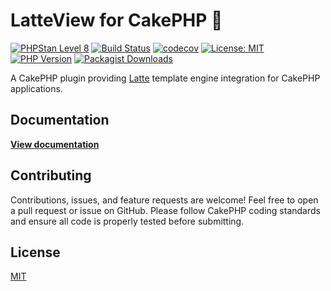 # LatteView for CakePHP 🍰

[![PHPStan Level 8](https://img.shields.io/badge/PHPStan-level%208-brightgreen)](https://github.com/josbeir/cakephp-latte-view)
[![Build Status](https://github.com/josbeir/cakephp-latte-view/actions/workflows/ci.yml/badge.svg)](https://github.com/josbeir/cakephp-latte-view/actions)
[![codecov](https://codecov.io/github/josbeir/cakephp-latte-view/graph/badge.svg?token=4VGWJQTWH5)](https://codecov.io/github/josbeir/cakephp-latte-view)
[![License: MIT](https://img.shields.io/badge/License-MIT-yellow.svg)](https://opensource.org/licenses/MIT)
[![PHP Version](https://img.shields.io/badge/php-8.2%2B-blue.svg)](https://www.php.net/releases/8.2/en.php)
[![Packagist Downloads](https://img.shields.io/packagist/dt/josbeir/cakephp-latte-view.svg)](https://packagist.org/packages/josbeir/cakephp-latte-view)

A CakePHP plugin providing [Latte](https://latte.nette.org/) template engine integration for CakePHP applications.

## Documentation

[**View documentation**](https://jaspersmet.be/cakephp-latte-view/)

## Contributing

Contributions, issues, and feature requests are welcome! Feel free to open a pull request or issue on GitHub. Please follow CakePHP coding standards and ensure all code is properly tested before submitting.

## License

[MIT](LICENSE.md)
